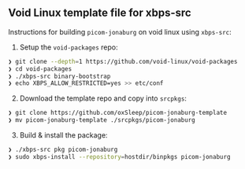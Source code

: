 ## Void Linux template file for xbps-src

Instructions for building `picom-jonaburg` on void linux using `xbps-src`:

1. Setup the `void-packages` repo:

```sh
❯ git clone --depth=1 https://github.com/void-linux/void-packages
❯ cd void-packages
❯ ./xbps-src binary-bootstrap
❯ echo XBPS_ALLOW_RESTRICTED=yes >> etc/conf
```

2. Download the template repo and copy into `srcpkgs`:

```sh
❯ git clone https://github.com/oxSleep/picom-jonaburg-template
❯ mv picom-jonaburg-template ./srcpkgs/picom-jonaburg
```

3. Build & install the package:

```sh
❯ ./xbps-src pkg picom-jonaburg
❯ sudo xbps-install --repository=hostdir/binpkgs picom-jonaburg 
```
